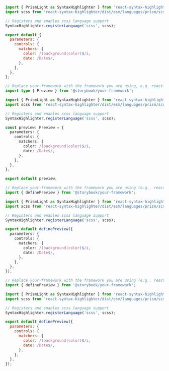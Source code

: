 ```js filename=".storybook/preview.js" renderer="common" language="js" tabTitle="CSF 3"
import { PrismLight as SyntaxHighlighter } from 'react-syntax-highlighter';
import scss from 'react-syntax-highlighter/dist/esm/languages/prism/scss';

// Registers and enables scss language support
SyntaxHighlighter.registerLanguage('scss', scss);

export default {
  parameters: {
    controls: {
      matchers: {
        color: /(background|color)$/i,
        date: /Date$/,
      },
    },
  },
};
```

```ts filename=".storybook/preview.ts" renderer="common" language="ts" tabTitle="CSF 3"
// Replace your-framework with the framework you are using, e.g. react-vite, nextjs, vue3-vite, etc.
import type { Preview } from '@storybook/your-framework';

import { PrismLight as SyntaxHighlighter } from 'react-syntax-highlighter';
import scss from 'react-syntax-highlighter/dist/esm/languages/prism/scss';

// Registers and enables scss language support
SyntaxHighlighter.registerLanguage('scss', scss);

const preview: Preview = {
  parameters: {
    controls: {
      matchers: {
        color: /(background|color)$/i,
        date: /Date$/,
      },
    },
  },
};

export default preview;
```

```ts filename=".storybook/preview.ts" renderer="react" language="ts" tabTitle="CSF Next 🧪"
// Replace your-framework with the framework you are using (e.g., react-vite, nextjs, nextjs-vite)
import { definePreview } from '@storybook/your-framework';

import { PrismLight as SyntaxHighlighter } from 'react-syntax-highlighter';
import scss from 'react-syntax-highlighter/dist/esm/languages/prism/scss';

// Registers and enables scss language support
SyntaxHighlighter.registerLanguage('scss', scss);

export default definePreview({
  parameters: {
    controls: {
      matchers: {
        color: /(background|color)$/i,
        date: /Date$/,
      },
    },
  },
});
```

<!-- JS snippets still needed while providing both CSF 3 & Next -->

```js filename=".storybook/preview.js" renderer="react" language="js" tabTitle="CSF Next 🧪"
// Replace your-framework with the framework you are using (e.g., react-vite, nextjs, nextjs-vite)
import { definePreview } from '@storybook/your-framework';

import { PrismLight as SyntaxHighlighter } from 'react-syntax-highlighter';
import scss from 'react-syntax-highlighter/dist/esm/languages/prism/scss';

// Registers and enables scss language support
SyntaxHighlighter.registerLanguage('scss', scss);

export default definePreview({
  parameters: {
    controls: {
      matchers: {
        color: /(background|color)$/i,
        date: /Date$/,
      },
    },
  },
});
```

